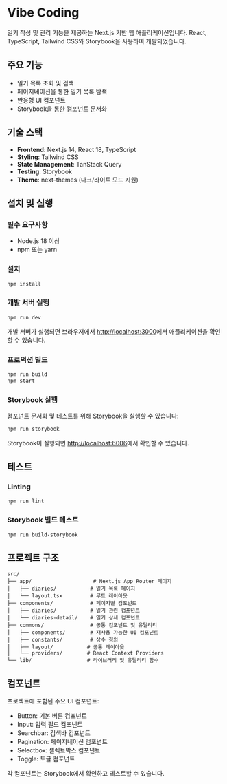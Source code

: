 # Vibe Coding

일기 작성 및 관리 기능을 제공하는 Next.js 기반 웹 애플리케이션입니다. React, TypeScript, Tailwind CSS와 Storybook을 사용하여 개발되었습니다.

## 주요 기능

- 일기 목록 조회 및 검색
- 페이지네이션을 통한 일기 목록 탐색
- 반응형 UI 컴포넌트
- Storybook을 통한 컴포넌트 문서화

## 기술 스택

- **Frontend**: Next.js 14, React 18, TypeScript
- **Styling**: Tailwind CSS
- **State Management**: TanStack Query
- **Testing**: Storybook
- **Theme**: next-themes (다크/라이트 모드 지원)

## 설치 및 실행

### 필수 요구사항
- Node.js 18 이상
- npm 또는 yarn

### 설치
```bash
npm install
```

### 개발 서버 실행
```bash
npm run dev
```
개발 서버가 실행되면 브라우저에서 [http://localhost:3000](http://localhost:3000)에서 애플리케이션을 확인할 수 있습니다.

### 프로덕션 빌드
```bash
npm run build
npm start
```

### Storybook 실행
컴포넌트 문서화 및 테스트를 위해 Storybook을 실행할 수 있습니다:
```bash
npm run storybook
```
Storybook이 실행되면 [http://localhost:6006](http://localhost:6006)에서 확인할 수 있습니다.

## 테스트

### Linting
```bash
npm run lint
```

### Storybook 빌드 테스트
```bash
npm run build-storybook
```

## 프로젝트 구조

```
src/
├── app/                    # Next.js App Router 페이지
│   ├── diaries/           # 일기 목록 페이지
│   └── layout.tsx         # 루트 레이아웃
├── components/            # 페이지별 컴포넌트
│   ├── diaries/           # 일기 관련 컴포넌트
│   └── diaries-detail/    # 일기 상세 컴포넌트
├── commons/               # 공통 컴포넌트 및 유틸리티
│   ├── components/        # 재사용 가능한 UI 컴포넌트
│   ├── constants/         # 상수 정의
│   ├── layout/           # 공통 레이아웃
│   └── providers/        # React Context Providers
└── lib/                  # 라이브러리 및 유틸리티 함수
```

## 컴포넌트

프로젝트에 포함된 주요 UI 컴포넌트:
- Button: 기본 버튼 컴포넌트
- Input: 입력 필드 컴포넌트
- Searchbar: 검색바 컴포넌트
- Pagination: 페이지네이션 컴포넌트
- Selectbox: 셀렉트박스 컴포넌트
- Toggle: 토글 컴포넌트

각 컴포넌트는 Storybook에서 확인하고 테스트할 수 있습니다.